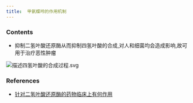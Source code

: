 ```yaml
---
title:  甲氨蝶呤的作用机制
--- 
```


### Contents
- 抑制二氢叶酸还原酶从而抑制四氢叶酸的合成,对人和细菌均会造成影响,故可用于治疗恶性肿瘤

![描述四氢叶酸的合成过程.svg](/note-images/描述四氢叶酸的合成过程.svg)

### References
- [针对二氢叶酸还原酶的药物临床上有何作用](/针对二氢叶酸还原酶的药物临床上有何作用)

